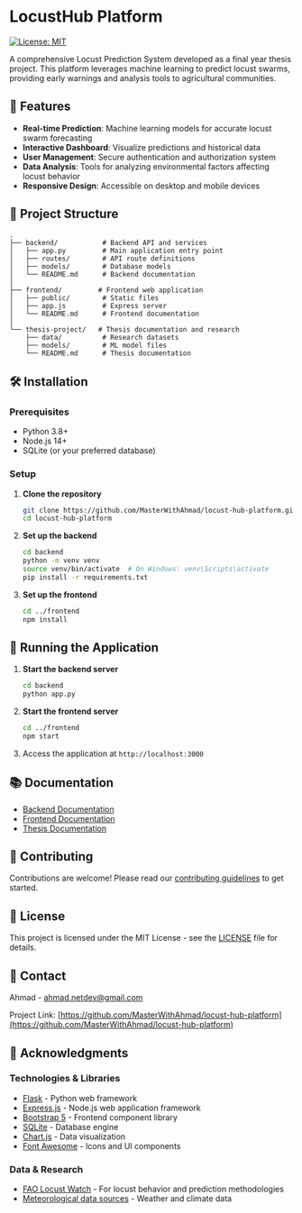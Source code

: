 # LocustHub Platform

[![License: MIT](https://img.shields.io/badge/License-MIT-yellow.svg)](https://opensource.org/licenses/MIT)

A comprehensive Locust Prediction System developed as a final year thesis project. This platform leverages machine learning to predict locust swarms, providing early warnings and analysis tools to agricultural communities.

## 🚀 Features

- **Real-time Prediction**: Machine learning models for accurate locust swarm forecasting
- **Interactive Dashboard**: Visualize predictions and historical data
- **User Management**: Secure authentication and authorization system
- **Data Analysis**: Tools for analyzing environmental factors affecting locust behavior
- **Responsive Design**: Accessible on desktop and mobile devices

## 📁 Project Structure

```
.
├── backend/           # Backend API and services
│   ├── app.py         # Main application entry point
│   ├── routes/        # API route definitions
│   ├── models/        # Database models
│   └── README.md      # Backend documentation
│
├── frontend/         # Frontend web application
│   ├── public/        # Static files
│   ├── app.js         # Express server
│   └── README.md      # Frontend documentation
│
└── thesis-project/   # Thesis documentation and research
    ├── data/          # Research datasets
    ├── models/        # ML model files
    └── README.md      # Thesis documentation
```

## 🛠️ Installation

### Prerequisites
- Python 3.8+
- Node.js 14+
- SQLite (or your preferred database)

### Setup

1. **Clone the repository**
   ```bash
   git clone https://github.com/MasterWithAhmad/locust-hub-platform.git
   cd locust-hub-platform
   ```

2. **Set up the backend**
   ```bash
   cd backend
   python -m venv venv
   source venv/bin/activate  # On Windows: venv\Scripts\activate
   pip install -r requirements.txt
   ```

3. **Set up the frontend**
   ```bash
   cd ../frontend
   npm install
   ```

## 🚦 Running the Application

1. **Start the backend server**
   ```bash
   cd backend
   python app.py
   ```

2. **Start the frontend server**
   ```bash
   cd ../frontend
   npm start
   ```

3. Access the application at `http://localhost:3000`

## 📚 Documentation

- [Backend Documentation](./backend/README.md)
- [Frontend Documentation](./frontend/README.md)
- [Thesis Documentation](./thesis-project/README.md)

## 🤝 Contributing

Contributions are welcome! Please read our [contributing guidelines](CONTRIBUTING.md) to get started.

## 📄 License

This project is licensed under the MIT License - see the [LICENSE](./LICENSE) file for details.

## 📧 Contact

Ahmad - [ahmad.netdev@gmail.com](mailto:ahmad.netdev@gmail.com)

Project Link: [https://github.com/MasterWithAhmad/locust-hub-platform](https://github.com/MasterWithAhmad/locust-hub-platform)

## 🙏 Acknowledgments

### Technologies & Libraries
- [Flask](https://flask.palletsprojects.com/) - Python web framework
- [Express.js](https://expressjs.com/) - Node.js web application framework
- [Bootstrap 5](https://getbootstrap.com/) - Frontend component library
- [SQLite](https://www.sqlite.org/) - Database engine
- [Chart.js](https://www.chartjs.org/) - Data visualization
- [Font Awesome](https://fontawesome.com/) - Icons and UI components

### Data & Research
- [FAO Locust Watch](http://www.fao.org/ag/locusts/en/info/info/faq/index.html) - For locust behavior and prediction methodologies
- [Meteorological data sources](https://www.ncdc.noaa.gov/) - Weather and climate data